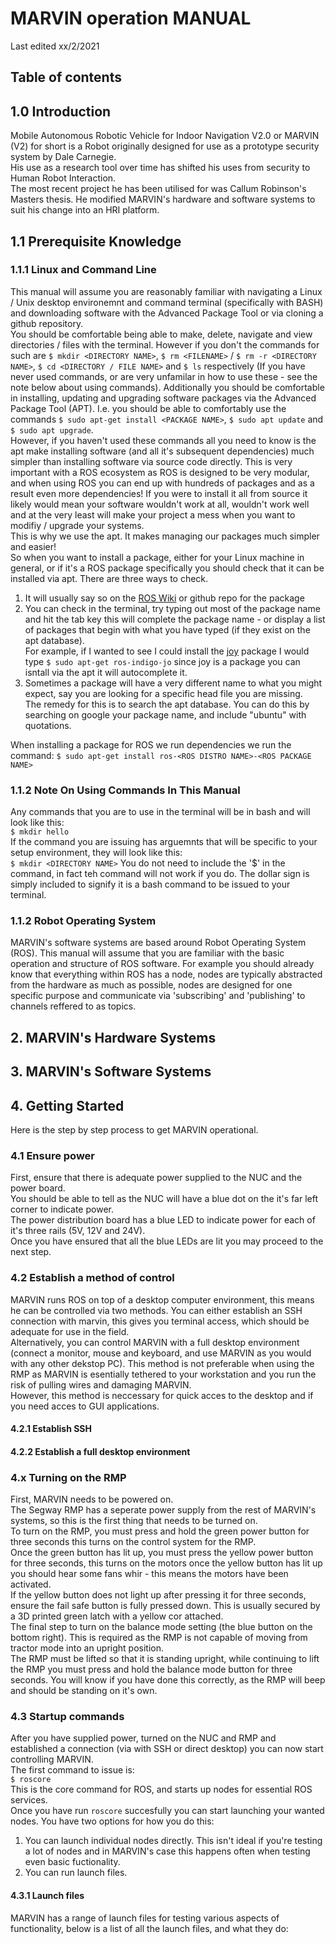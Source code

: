 # MARVIN operation MANUAL  
Last edited xx/2/2021  

## Table of contents
## 1.0 Introduction  
Mobile Autonomous Robotic Vehicle for Indoor Navigation V2.0 or MARVIN (V2) for short is a Robot originally designed for use as a prototype security system by Dale Carnegie.  
His use as a research tool over time has shifted his uses from security to Human Robot Interaction.   
The most recent project he has been utilised for was Callum Robinson's Masters thesis. He modified MARVIN's hardware and software systems to suit his change into an HRI platform.

## 1.1 Prerequisite Knowledge
### 1.1.1 Linux and Command Line
This manual will assume you are reasonably familiar with navigating a Linux / Unix desktop environemnt and command terminal (specifically with BASH) and downloading software with the Advanced Package Tool or via cloning a github repository.  
You should be comfortable being able to make, delete, navigate and view directories / files with the terminal. However if you don't the commands for such are `$ mkdir <DIRECTORY NAME>`, `$ rm <FILENAME>` / `$ rm -r <DIRECTORY NAME>`, `$ cd <DIRECTORY / FILE NAME>` and `$ ls` respectively (If you have never used commands, or are very unfamilar in how to use these - see the note below about using commands).
Additionally you should be comfortable in installing, updating and upgrading software packages via the Advanced Package Tool (APT). I.e. you should be able to comfortably use the commands  `$ sudo apt-get install <PACKAGE NAME>`, `$ sudo apt update` and `$ sudo apt upgrade`.  
However, if you haven't used these commands all you need to know is the apt make installing software (and all it's subsequent dependencies) much simpler than installing software via source code directly. This is very important with a ROS ecosystem as ROS is designed to be very modular, and when using ROS you can end up with hundreds of packages and as a result even more dependencies! If you were to install it all from source it likely would mean your software wouldn't work at all, wouldn't work well and at the very least will make your project a mess when you want to modifiy / upgrade your systems.  
This is why we use the apt. It makes managing our packages much simpler and easier!  
So when you want to install a package, either for your Linux machine in general, or if it's a ROS package specifically you should check that it can be installed via apt. There are three ways to check.  
1. It will usually say so on the [ROS Wiki](http://wiki.ros.org/) or github repo for the package  
2. You can check in the terminal, try typing out most of the package name and hit the tab key this will complete the package name - or display a list of packages that begin with what you have typed (if they exist on the apt database).  
   For example, if I wanted to see I could install the [joy](http://wiki.ros.org/joy) package I would type `$ sudo apt-get ros-indigo-jo` since joy is a package you can isntall via the apt it will autocomplete it. 
3. Sometimes a package will have a very different name to what you might expect, say you are looking for a specific head file you are missing.  
   The remedy for this is to search the apt database. You can do this by searching on google your package name, and include "ubuntu" with quotations.  
     
When installing a package for ROS we run dependencies we run the command: `$ sudo apt-get install ros-<ROS DISTRO NAME>-<ROS PACKAGE NAME>`

### 1.1.2 Note On Using Commands In This Manual
Any commands that you are to use in the terminal will be in bash and will look like this:  
`$ mkdir hello`    
If the command you are issuing has arguemnts that will be specific to your setup environment, they will look like this:  
`$ mkdir <DIRECTORY NAME>`
You do not need to include the '$' in the command, in fact teh command will not work if you do. The dollar sign is simply included to signify it is a bash command to be issued to your terminal.  
    

### 1.1.2 Robot Operating System  
MARVIN's software systems are based around Robot Operating System (ROS).
This manual will assume that you are familiar with the basic operation and structure of ROS software. For example you should already know that everything within ROS has a node, nodes are typically abstracted from the hardware as much as possible, nodes are designed for one specific purpose and communicate via 'subscribing' and 'publishing' to channels reffered to as topics.  

## 2. MARVIN's Hardware Systems

## 3. MARVIN's Software Systems

## 4. Getting Started  
Here is the step by step process to get MARVIN operational.
### 4.1 Ensure power
First, ensure that there is adequate power supplied to the NUC and the power board.  
You should be able to tell as the NUC will have a blue dot on the it's far left corner to indicate power.  
The power distribution board has a blue LED to indicate power for each of it's three rails (5V, 12V and 24V).  
Once you have ensured that all the blue LEDs are lit you may proceed to the next step.
### 4.2 Establish a method of control
MARVIN runs ROS on top of a desktop computer environment, this means he can be controlled via two methods. You can either establish an SSH connection with marvin, this gives you terminal access, which should be adequate for use in the field.  
Alternatively, you can control MARVIN with a full desktop environment (connect a monitor, mouse and keyboard, and use MARVIN as you would with any other dekstop PC). This method is not preferable when using the RMP as MARVIN is esentially tethered to your workstation and you run the risk of pulling wires and damaging MARVIN.  
However, this method is neccessary for quick acces to the desktop and if you need acces to GUI applications.  

#### 4.2.1 Establish SSH
#### 4.2.2 Establish a full desktop environment
### 4.x Turning on the RMP
First, MARVIN needs to be powered on.  
The Segway RMP has a seperate power supply from the rest of MARVIN's systems, so this is the first thing that needs to be turned on.  
To turn on the RMP, you must press and hold the green power button for three seconds this turns on the control system for the RMP.  
Once the green button has lit up, you must press the yellow power button for three seconds, this turns on the motors once the yellow button has lit up you should hear some fans whir - this means the motors have been activated.   
If the yellow button does not light up after pressing it for three seconds, ensure the fail safe button is fully pressed down. This is usually secured by a 3D printed green latch with a yellow cor attached.  
The final step to turn on the balance mode setting (the blue button on the bottom right). This is required as the RMP is not capable of moving from tractor mode into an upright position.  
The RMP must be lifted so that it is standing upright, while continuing to lift the RMP you must press and hold the balance mode button for three seconds. You will know if you have done this correctly, as the RMP will beep and should be standing on it's own.  
### 4.3 Startup commands  
After you have supplied power, turned on the NUC and RMP and established a connection (via with SSH or direct desktop) you can now start controlling MARVIN.  
The first command to issue is:  
`$ roscore`  
This is the core command for ROS, and starts up nodes for essential ROS services.  
Once you have run `roscore` succesfully you can start launching your wanted nodes. You have two options for how you do this:  
1. You can launch individual nodes directly. This isn't ideal if you're testing a lot of nodes and in MARVIN's case this happens often when testing even basic fuctionality.  
2. You can run launch files.   
#### 4.3.1 Launch files
MARVIN has a range of launch files for testing various aspects of functionality, below is a list of all the launch files, and what they do:  


